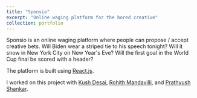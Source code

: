 ```yaml
---
title: "Sponsio"
excerpt: "Online waging platform for the bored creative"
collection: portfolio
---
```


Sponsio is an online waging platform where people can propose / accept creative bets. Will Biden wear a striped tie to his speech tonight? Will it snow in New York City on New Year's Eve? Will the first goal in the World Cup final be scored with a header?

The platform is built using [React.js](https://reactjs.org/).

I worked on this project with [Kush Desai](https://kushkdesai.com/), [Rohith Mandavilli](https://github.com/rohithm1), and [Prathyush Shankar](https://github.com/prathyush-shankar).
